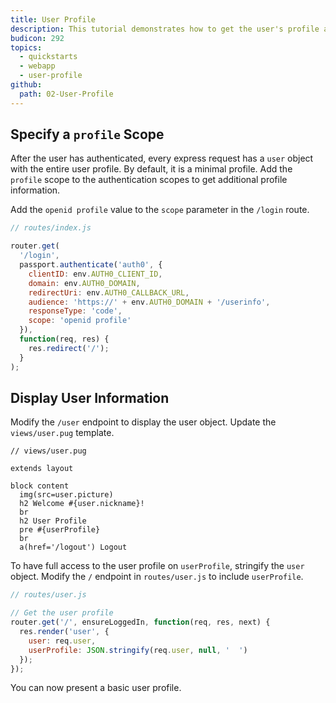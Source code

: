 ```yaml
---
title: User Profile
description: This tutorial demonstrates how to get the user's profile and display it.
budicon: 292
topics:
  - quickstarts
  - webapp
  - user-profile
github: 
  path: 02-User-Profile
---
```

## Specify a `profile` Scope

After the user has authenticated, every express request has a `user` object with the entire user profile. 
By default, it is a minimal profile. Add the `profile` scope to the authentication scopes to get additional profile information. 

Add the `openid profile` value to the `scope` parameter in the `/login` route. 

```js
// routes/index.js

router.get(
  '/login',
  passport.authenticate('auth0', {
    clientID: env.AUTH0_CLIENT_ID,
    domain: env.AUTH0_DOMAIN,
    redirectUri: env.AUTH0_CALLBACK_URL,
    audience: 'https://' + env.AUTH0_DOMAIN + '/userinfo',
    responseType: 'code',
    scope: 'openid profile'
  }),
  function(req, res) {
    res.redirect('/');
  }
);
```

## Display User Information

Modify the `/user` endpoint to display the user object. Update the `views/user.pug` template.

```pug
// views/user.pug

extends layout

block content
  img(src=user.picture)
  h2 Welcome #{user.nickname}!
  br
  h2 User Profile
  pre #{userProfile}
  br
  a(href='/logout') Logout
```

To have full access to the user profile on  `userProfile`, stringify the `user` object. Modify the `/` endpoint in `routes/user.js` to include `userProfile`.

```js
// routes/user.js

// Get the user profile
router.get('/', ensureLoggedIn, function(req, res, next) {
  res.render('user', {
    user: req.user,
    userProfile: JSON.stringify(req.user, null, '  ')
  });
});

```

You can now present a basic user profile.
